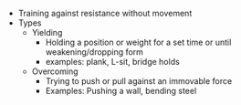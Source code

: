 - Training against resistance without movement
- Types
	- Yielding
		- Holding a position or weight for a set time or until weakening/dropping form
		- examples: plank, L-sit, bridge holds
	- Overcoming
		- Trying to push or pull against an immovable force
		- Examples: Pushing a wall, bending steel